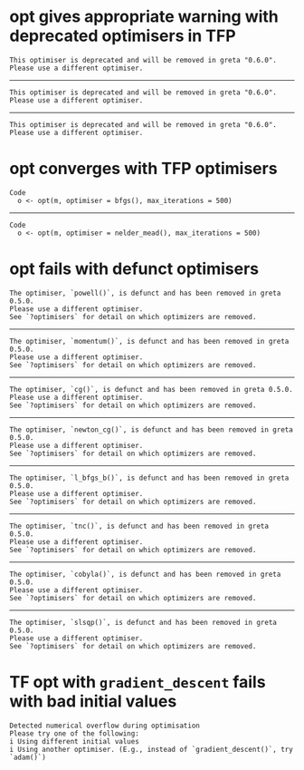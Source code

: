 # opt gives appropriate warning with deprecated optimisers in TFP

    This optimiser is deprecated and will be removed in greta "0.6.0".
    Please use a different optimiser.

---

    This optimiser is deprecated and will be removed in greta "0.6.0".
    Please use a different optimiser.

---

    This optimiser is deprecated and will be removed in greta "0.6.0".
    Please use a different optimiser.

# opt converges with TFP optimisers

    Code
      o <- opt(m, optimiser = bfgs(), max_iterations = 500)

---

    Code
      o <- opt(m, optimiser = nelder_mead(), max_iterations = 500)

# opt fails with defunct optimisers

    The optimiser, `powell()`, is defunct and has been removed in greta 0.5.0.
    Please use a different optimiser.
    See `?optimisers` for detail on which optimizers are removed.

---

    The optimiser, `momentum()`, is defunct and has been removed in greta 0.5.0.
    Please use a different optimiser.
    See `?optimisers` for detail on which optimizers are removed.

---

    The optimiser, `cg()`, is defunct and has been removed in greta 0.5.0.
    Please use a different optimiser.
    See `?optimisers` for detail on which optimizers are removed.

---

    The optimiser, `newton_cg()`, is defunct and has been removed in greta 0.5.0.
    Please use a different optimiser.
    See `?optimisers` for detail on which optimizers are removed.

---

    The optimiser, `l_bfgs_b()`, is defunct and has been removed in greta 0.5.0.
    Please use a different optimiser.
    See `?optimisers` for detail on which optimizers are removed.

---

    The optimiser, `tnc()`, is defunct and has been removed in greta 0.5.0.
    Please use a different optimiser.
    See `?optimisers` for detail on which optimizers are removed.

---

    The optimiser, `cobyla()`, is defunct and has been removed in greta 0.5.0.
    Please use a different optimiser.
    See `?optimisers` for detail on which optimizers are removed.

---

    The optimiser, `slsqp()`, is defunct and has been removed in greta 0.5.0.
    Please use a different optimiser.
    See `?optimisers` for detail on which optimizers are removed.

# TF opt with `gradient_descent` fails with bad initial values

    Detected numerical overflow during optimisation
    Please try one of the following:
    i Using different initial values
    i Using another optimiser. (E.g., instead of `gradient_descent()`, try `adam()`)

